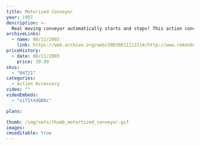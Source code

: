 ```yaml
---
title: Motorized Conveyor
year: 1997
description: >-
  Real moving conveyor automatically starts and stops! This action conveyor is powered by the Rokenbok Command Deck. Requires Start Set.
archiveLinks:
  - name: 08/11/2003
    link: https://web.archive.org/web/20030811112114/http://www.rokenbok.com/catalog/pd_aa_motorized_conveyor.html
priceHistory:
  - date: 08/11/2003
    price: 39.99
skus:
  - "04721"
categories: 
  - Action Accessory
video: ""
videoEmbeds:
  - "siT1tX4Q8bc"

plans:

thumb: /img/sets/thumb_motortized_conveyor.gif
images:
cmseditable: true
---
```


